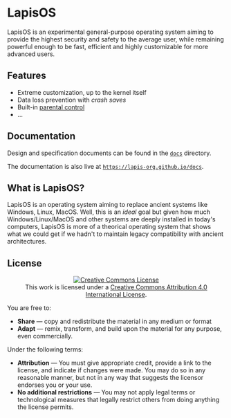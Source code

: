 # LapisOS
LapisOS is an experimental general-purpose operating system aiming to
provide the highest security and safety to the average user, while
remaining powerful enough to be fast, efficient and highly customizable
for more advanced users.

## Features
- Extreme customization, up to the kernel itself
- Data loss prevention with *crash saves*
- Built-in [parental control](docs/features/parental-control.md)
- ...

## Documentation

Design and specification documents can be found in the [`docs`](docs) directory.

The documentation is also live at [`https://lapis-org.github.io/docs`](https://lapis-org.github.io/docs).

## What is LapisOS?
LapisOS is an operating system aiming to replace ancient systems like Windows,
Linux, MacOS. Well, this is an *ideal* goal but given how much Windows/Linux/MacOS
and other systems are deeply installed in today's computers, LapisOS is more of
a theorical operating system that shows what we could get if we hadn't to maintain
legacy compatibility with ancient architectures.

## License

<div align="center">
	<a rel="license" href="http://creativecommons.org/licenses/by/4.0/"><img alt="Creative Commons License" style="border-width:0" src="https://i.creativecommons.org/l/by/4.0/88x31.png" /></a><br />This work is licensed under a <a rel="license" href="http://creativecommons.org/licenses/by/4.0/">Creative Commons Attribution 4.0 International License</a>.
</div>

You are free to:
- **Share** — copy and redistribute the material in any medium or format 
- **Adapt** — remix, transform, and build upon the material
for any purpose, even commercially.

Under the following terms:
- **Attribution** — You must give appropriate credit, provide a link to the license,
and indicate if changes were made. You may do so in any reasonable manner, but not in any
way that suggests the licensor endorses you or your use. 
- **No additional restrictions** — You may not apply legal terms or technological measures
that legally restrict others from doing anything the license permits.
